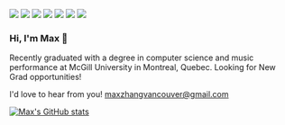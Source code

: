 <!-- Actual text -->
![](https://img.shields.io/badge/Code-Java-informational?style=flat&logo=Java&labelColor=6495ED&logoColor=white&color=white)
![](https://img.shields.io/badge/Code-Python-informational?style=flat&logo=Python&labelColor=6495ED&logoColor=white&color=white)
![](https://img.shields.io/badge/Code-React-informational?style=flat&logo=React&labelColor=6495ED&logoColor=white&color=white)
![](https://img.shields.io/badge/Code-Typescript-informational?style=flat&logo=Typescript&labelColor=6495ED&logoColor=white&color=white)
![](https://img.shields.io/badge/Code-Javascript-informational?style=flat&logo=Javascript&labelColor=6495ED&logoColor=white&color=white)
![](https://img.shields.io/badge/Cloud-Heroku-informational?style=flat&logo=Heroku&labelColor=6495ED&logoColor=white&color=white)
![](https://img.shields.io/badge/Tools-Git-informational?style=flat&logo=Git&labelColor=6495ED&logoColor=white&color=white)

### Hi, I'm Max 🌊

Recently graduated with a degree in computer science and music performance at McGill University in Montreal, Quebec. Looking for New Grad opportunities!

I'd love to hear from you! maxzhangvancouver@gmail.com

[![Max's GitHub stats](https://github-readme-stats.vercel.app/api?username=chetbae)](https://github.com/chetbae/github-readme-stats)


<!--
**chetbae/chetbae** is a ✨ _special_ ✨ repository because its `README.md` (this file) appears on your GitHub profile.

Here are some ideas to get you started:

- 🔭 I’m currently working on ...
- 🌱 I’m currently learning ...
- 👯 I’m looking to collaborate on ...
- 🤔 I’m looking for help with ...
- 💬 Ask me about ...
- 📫 How to reach me: ...
- 😄 Pronouns: ...
- ⚡ Fun fact: ...
-->
